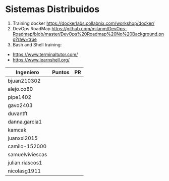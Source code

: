 # Sistemas Distribuidos

1. Training docker https://dockerlabs.collabnix.com/workshop/docker/
2. DevOps RoadMap https://github.com/milanm/DevOps-Roadmap/blob/master/DevOps%20Roadmap%20No%20Background.png?raw=true
3. Bash and Shell training:
  - https://www.terminaltutor.com/
  - https://www.learnshell.org/

| Ingeniero       | Puntos | PR |
|-----------------|--------|----|
| bjuan210302     |        |    |
| alejo.co80      |        |    |
| pipe1402        |        |    |
| gavo2403        |        |    |
| duvantft        |        |    |
| danna.garcia1   |        |    |
| kamcak          |        |    |
| juanxxi2015     |        |    |
| camilo-152000   |        |    |
| samuelviviescas |        |    |
| julian.riascos1 |        |    |
| nicolasg1911	  |	   |	|
